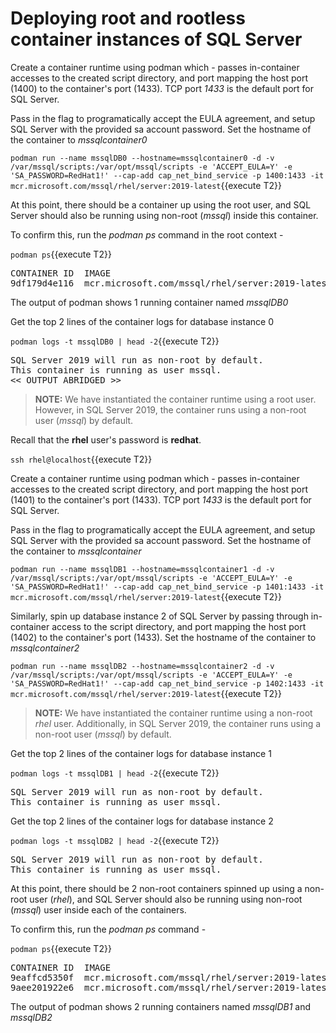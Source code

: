 # Deploying root and rootless container instances of SQL Server

Create a container runtime using podman which - passes in-container accesses to the created script directory, 
and port mapping the host port (1400) to the container's port (1433). TCP port *1433* is the default port for SQL Server.

Pass in the flag to programatically accept the EULA agreement, and setup SQL Server with the provided sa account password. 
Set the hostname of the container to *mssqlcontainer0*

`podman run --name mssqlDB0 --hostname=mssqlcontainer0 -d -v /var/mssql/scripts:/var/opt/mssql/scripts -e 'ACCEPT_EULA=Y' -e 'SA_PASSWORD=RedHat1!' --cap-add cap_net_bind_service -p 1400:1433 -it mcr.microsoft.com/mssql/rhel/server:2019-latest`{{execute T2}}

At this point, there should be a container up using the root user, and SQL Server should also be running using non-root (*mssql*) inside this container.

To confirm this, run the *podman ps* command in the root context - 

`podman ps`{{execute T2}}

<pre class="file">
CONTAINER ID  IMAGE                                            COMMAND               CREATED        STATUS        PORTS                   NAMES
9df179d4e116  mcr.microsoft.com/mssql/rhel/server:2019-latest  /opt/mssql/bin/sq...  4 seconds ago  Up 4 seconds ago  0.0.0.0:1400->1433/tcp  mssqlDB0
</pre>

The output of podman shows 1 running container named *mssqlDB0*

Get the top 2 lines of the container logs for database instance 0

`podman logs -t mssqlDB0 | head -2`{{execute T2}}

<pre class="file">
SQL Server 2019 will run as non-root by default.
This container is running as user mssql.
<< OUTPUT ABRIDGED >>
</pre>

> **NOTE:** We have instantiated the container runtime using a root user. However, in SQL Server 2019, the container runs using a non-root user 
(*mssql*) by default. 

Recall that the __rhel__ user's password is __redhat__.

`ssh rhel@localhost`{{execute T2}}

Create a container runtime using podman which - passes in-container accesses to the created script directory, 
and port mapping the host port (1401) to the container's port (1433). TCP port *1433* is the default port for SQL Server.

Pass in the flag to programatically accept the EULA agreement, and setup SQL Server with the provided sa account password. 
Set the hostname of the container to *mssqlcontainer*

`podman run --name mssqlDB1 --hostname=mssqlcontainer1 -d -v /var/mssql/scripts:/var/opt/mssql/scripts -e 'ACCEPT_EULA=Y' -e 'SA_PASSWORD=RedHat1!' --cap-add cap_net_bind_service -p 1401:1433 -it mcr.microsoft.com/mssql/rhel/server:2019-latest`{{execute T2}}

Similarly, spin up database instance 2 of SQL Server by passing through in-container access to the script directory, and port mapping
the host port (1402) to the container's port (1433). Set the hostname of the container to *mssqlcontainer2*

`podman run --name mssqlDB2 --hostname=mssqlcontainer2 -d -v /var/mssql/scripts:/var/opt/mssql/scripts -e 'ACCEPT_EULA=Y' -e 'SA_PASSWORD=RedHat1!' --cap-add cap_net_bind_service -p 1402:1433 -it mcr.microsoft.com/mssql/rhel/server:2019-latest`{{execute T2}}

> **NOTE:** We have instantiated the container runtime using a non-root *rhel* user. Additionally, in SQL Server 2019, the container runs using a non-root user (*mssql*) by default. 

Get the top 2 lines of the container logs for database instance 1

`podman logs -t mssqlDB1 | head -2`{{execute T2}}

<pre class="file">
SQL Server 2019 will run as non-root by default.
This container is running as user mssql.
</pre>

Get the top 2 lines of the container logs for database instance 2

`podman logs -t mssqlDB2 | head -2`{{execute T2}}

<pre class="file">
SQL Server 2019 will run as non-root by default.
This container is running as user mssql.
</pre>

At this point, there should be 2 non-root containers spinned up using a non-root user (*rhel*), and SQL Server should also be running using non-root (*mssql*) user inside each of the containers.

To confirm this, run the *podman ps* command - 

`podman ps`{{execute T2}}

<pre class="file">
CONTAINER ID  IMAGE                                            COMMAND               CREATED         STATUS          PORTS                   NAMES
9eaffcd5350f  mcr.microsoft.com/mssql/rhel/server:2019-latest  /opt/mssql/bin/sq...  17 seconds ago  Up 16 seconds ago  0.0.0.0:1402->1433/tcp  mssqlDB2
9aee201922e6  mcr.microsoft.com/mssql/rhel/server:2019-latest  /opt/mssql/bin/sq...  25 seconds ago  Up 24 seconds ago  0.0.0.0:1401->1433/tcp  mssqlDB1
</pre>

The output of podman shows 2 running containers named *mssqlDB1* and *mssqlDB2*
